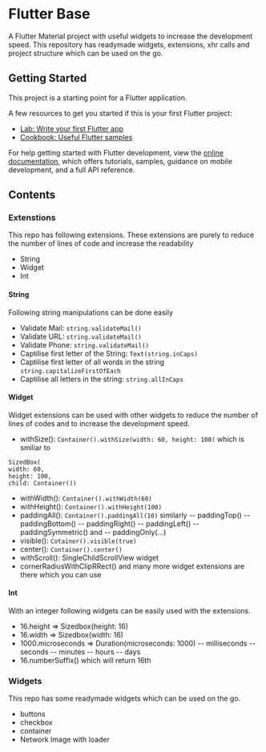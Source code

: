 # Flutter Base
A Flutter Material project with useful widgets to increase the development speed. This repository has readymade widgets, extensions, xhr calls and project structure which can be used on the go.

## Getting Started

This project is a starting point for a Flutter application.

A few resources to get you started if this is your first Flutter project:

- [Lab: Write your first Flutter app](https://docs.flutter.dev/get-started/codelab)
- [Cookbook: Useful Flutter samples](https://docs.flutter.dev/cookbook)

For help getting started with Flutter development, view the
[online documentation](https://docs.flutter.dev/), which offers tutorials,
samples, guidance on mobile development, and a full API reference.

## Contents
### Extenstions
This repo has following extensions. These extensions are purely to reduce the number of lines of code and increase the readability
- String
- Widget
- Int

#### String
Following string manipulations can be done easily
- Validate Mail: ```string.validateMail()```
- Validate URL: ```string.validateMail()```
- Validate Phone: ```string.validateMail()```
- Captilise first letter of the String: ```Text(string.inCaps)```
- Captilise first letter of all words in the string ```string.capitalizeFirstOfEach```
- Captilise all letters in the string: ```string.allInCaps```

#### Widget
Widget extensions can be used with other widgets to reduce the number of lines of codes and to increase the development speed.
- withSize(): ```Container().withSize(width: 60, height: 100)```
  which is smiliar to
```
SizedBox(
width: 60,
height: 100,
child: Container())
```
- withWidth(): ```Container().withWidth(60)```
- withHeight(): ```Container().withHeight(100)```
- paddingAll(): ```Container().paddingAll(10)```
  similarly
  -- paddingTop()
  -- paddingBottom()
  -- paddingRight()
  -- paddingLeft()
  -- paddingSymmetric() and
  -- paddingOnly(...)
- visible(): ```Cotainer().visible(true)```
- center(): ```Container().center()```
- withScroll(): SingleChildScrollView widget
- cornerRadiusWithClipRRect()
  and many more widget extensions are there which you can use

#### Int
With an integer following widgets can be easily used with the extensions.
- 16.height => Sizedbox(height: 16)
- 16.width => Sizedbox(width: 16)
- 1000.microseconds => Duration(microseconds: 1000)
  -- milliseconds
  -- seconds
  -- minutes
  -- hours
  -- days
- 16.numberSuffix() which will return 16th

### Widgets
This repo has some readymade widgets which can be used on the go.
- buttons
- checkbox
- container
- Network Image with loader


